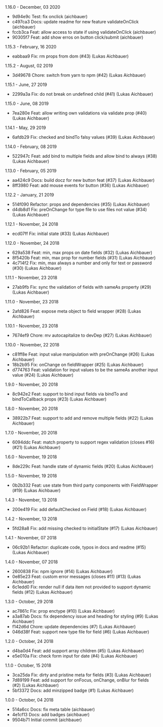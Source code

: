 1.16.0 - December, 03 2020

* 9d94e9c Test: fix onclick (aichbauer)
* c497ca3 Docs: update readme for new feature validateOnClick (aichbauer)
* fccb3ca Feat: allow access to state if using validateOnClick (aichbauer)
* 90305f7 Feat: add show erros on button click/submit (aichbauer)

1.15.3 - February, 16 2020

* eabbaa9 Fix: rm props from dom (#43) (Lukas Aichbauer)

1.15.2 - August, 02 2019

* 3d49678 Chore: switch from yarn to npm (#42) (Lukas Aichbauer)

1.15.1 - June, 27 2019

* 2299a3a Fix: do not break on undefined child (#41) (Lukas Aichbauer)

1.15.0 - June, 08 2019

* 7ea280e Feat: allow writing own validations via validate prop (#40) (Lukas Aichbauer)

1.14.1 - May, 29 2019

* 6afdb29 Fix: checked and bindTo falsy values (#39) (Lukas Aichbauer)

1.14.0 - February, 08 2019

* 522947c Feat: add bind to multiple fields and allow bind to always (#38) (Lukas Aichbauer)

1.13.0 - February, 05 2019

* aa424c9 Docs: build docz for new button feat (#37) (Lukas Aichbauer)
* 8ff3980 Feat: add mouse events for button (#36) (Lukas Aichbauer)

1.12.2 - January, 21 2019

* 514f090 Refactor: props and dependencies (#35) (Lukas Aichbauer)
* d4db8d1 Fix: preOnChange for type file to use files not value (#34) (Lukas Aichbauer)

1.12.1 - November, 24 2018

* ecd07ff Fix: initial state (#33) (Lukas Aichbauer)

1.12.0 - November, 24 2018

* 629a538 Feat: min, max props on date fields (#32) (Lukas Aichbauer)
* 8f5420b Feat: min, max prop for number fields (#31) (Lukas Aichbauer)
* 4c714f2 Fix: min, max always a number and only for text or password (#30) (Lukas Aichbauer)

1.11.1 - November, 23 2018

* 27ab9fb Fix: sync the validation of fields with sameAs property (#29) (Lukas Aichbauer)

1.11.0 - November, 23 2018

* 2afd826 Feat: expose meta object to field wrapper (#28) (Lukas Aichbauer)

1.10.1 - November, 23 2018

* 7674ef9 Chore: mv autocapitalize to devDep (#27) (Lukas Aichbauer)

1.10.0 - November, 22 2018

* c81ff8e Feat: input value manipulation with preOnChange (#26) (Lukas Aichbauer)
* 18b2b95 Fix: onChange on fieldWrapper (#25) (Lukas Aichbauer)
* d774763 Feat: validation for input values to be the sameAs another input value (#24) (Lukas Aichbauer)

1.9.0 - November, 20 2018

* 8c942e2 Feat: support to bind input fields via bindTo and bindToCallback props (#23) (Lukas Aichbauer)

1.8.0 - November, 20 2018

* 38922b7 Feat: support to add and remove multiple fields (#22) (Lukas Aichbauer)

1.7.0 - November, 20 2018

* 6094ddc Feat: match property to support regex validation (closes #16) (#21) (Lukas Aichbauer)

1.6.0 - November, 19 2018

* 8de229c Feat: handle state of dynamic fields (#20) (Lukas Aichbauer)

1.5.0 - November, 19 2018

* 0b2b332 Feat: use state from third party components with FieldWrapper (#19) (Lukas Aichbauer)

1.4.3 - November, 13 2018

* 200e419 Fix: add defaultChecked on Field (#18) (Lukas Aichbauer)

1.4.2 - November, 13 2018

* 5fd28a8 Fix: add missing checked to initialState (#17) (Lukas Aichbauer)

1.4.1 - November, 07 2018

* 06c92b1 Refactor: duplicate code, typos in docs and readme (#15) (Lukas Aichbauer)

1.4.0 - November, 07 2018

* 2600838 Fix: npm ignore (#14) (Lukas Aichbauer)
* 0e85e23 Feat: custom error messages (closes #11) (#13) (Lukas Aichbauer)
* 6c1edd0 Fix: render null if data item not provided to support dynamic fields (#12) (Lukas Aichbauer)

1.3.0 - October, 29 2018

* ac7861c Fix: prop enctype (#10) (Lukas Aichbauer)
* a3a87ab Docs: fix dependency issue and heading for styling (#9) (Lukas Aichbauer)
* f142d6d Chore: update dependencies (#7) (Lukas Aichbauer)
* 046d38f Feat: support new type file for field (#6) (Lukas Aichbauer)

1.2.0 - October, 24 2018

* d4ba0d4 Feat: add support array children (#5) (Lukas Aichbauer)
* e5e010a Fix: check form input for date (#4) (Lukas Aichbauer)

1.1.0 - October, 15 2018

* 3ca25da Fix: dirty and pristine meta for fields (#3) (Lukas Aichbauer)
* 7d89199 Feat: add support for onFocus, onChange, onBlur for fields (#2) (Lukas Aichbauer)
* 5bf3372 Docs: add minzipped badge (#1) (Lukas Aichbauer)

1.0.0 - October, 04 2018

* 514a6cc Docs: fix meta table (aichbauer)
* 4e1cf13 Docs: add badges (aichbauer)
* 9504b71 Initial commit (aichbauer)

